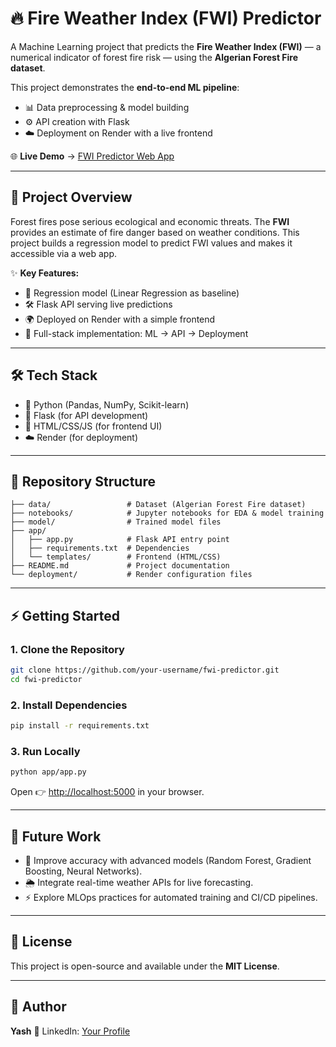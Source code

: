 # 🔥 Fire Weather Index (FWI) Predictor

A Machine Learning project that predicts the **Fire Weather Index (FWI)** — a numerical indicator of forest fire risk — using the **Algerian Forest Fire dataset**.

This project demonstrates the **end-to-end ML pipeline**:

* 📊 Data preprocessing & model building
* ⚙️ API creation with Flask
* ☁️ Deployment on Render with a live frontend

🌐 **Live Demo** → [FWI Predictor Web App](https://fwi-predictor-mhpg.onrender.com/)

---

## 📌 Project Overview

Forest fires pose serious ecological and economic threats. The **FWI** provides an estimate of fire danger based on weather conditions.
This project builds a regression model to predict FWI values and makes it accessible via a web app.

✨ **Key Features:**

* 🤖 Regression model (Linear Regression as baseline)
* 🛠️ Flask API serving live predictions
* 🌍 Deployed on Render with a simple frontend
* 🔄 Full-stack implementation: ML → API → Deployment

---

## 🛠️ Tech Stack

* 🐍 Python (Pandas, NumPy, Scikit-learn)
* 🚀 Flask (for API development)
* 🎨 HTML/CSS/JS (for frontend UI)
* ☁️ Render (for deployment)

---

## 📂 Repository Structure

```
├── data/                 # Dataset (Algerian Forest Fire dataset)
├── notebooks/            # Jupyter notebooks for EDA & model training
├── model/                # Trained model files
├── app/                  
│   ├── app.py            # Flask API entry point
│   ├── requirements.txt  # Dependencies
│   └── templates/        # Frontend (HTML/CSS)
├── README.md             # Project documentation
└── deployment/           # Render configuration files
```

---

## ⚡ Getting Started

### 1. Clone the Repository

```bash
git clone https://github.com/your-username/fwi-predictor.git
cd fwi-predictor
```

### 2. Install Dependencies

```bash
pip install -r requirements.txt
```

### 3. Run Locally

```bash
python app/app.py
```

Open 👉 [http://localhost:5000](http://localhost:5000) in your browser.

---

## 🎯 Future Work

* 🔎 Improve accuracy with advanced models (Random Forest, Gradient Boosting, Neural Networks).
* 🌦️ Integrate real-time weather APIs for live forecasting.
* ⚡ Explore MLOps practices for automated training and CI/CD pipelines.

---

## 📜 License

This project is open-source and available under the **MIT License**.

---

## 👤 Author

**Yash**
💼 LinkedIn: [Your Profile](https://www.linkedin.com/in/yash-kumar101/)
